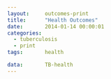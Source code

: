 ```yaml
---
layout:     outcomes-print
title:      "Health Outcomes"
date:       2014-01-14 00:00:01
categories: 
  - tuberculosis
  - print
tags:       health

data:       TB-health
---
```

